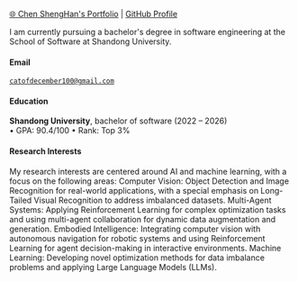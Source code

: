 [🌐 Chen ShengHan's Portfolio](https://chenshenghan100.github.io/ChenShengHan.github.io/) | 
[<i class="fab fa-github"></i> GitHub Profile](https://github.com/ChenShengHan100)

I am currently pursuing a bachelor's degree in software engineering at the School of Software at Shandong University.
#### Email  
<code>catofdecember100@gmail.com</code>

#### Education  
**Shandong University**, bachelor of software (2022 – 2026)  
• GPA: 90.4/100
• Rank: Top 3%


#### Research Interests  
My research interests are centered around AI and machine learning, with a focus on the following areas:
  Computer Vision: Object Detection and Image Recognition for real-world applications, with a special emphasis on Long-Tailed Visual Recognition to address imbalanced datasets.
  Multi-Agent Systems: Applying Reinforcement Learning for complex optimization tasks and using multi-agent collaboration for dynamic data augmentation and generation.
  Embodied Intelligence: Integrating computer vision with autonomous navigation for robotic systems and using Reinforcement Learning for agent decision-making in interactive environments.
  Machine Learning: Developing novel optimization methods for data imbalance problems and applying Large Language Models (LLMs).
